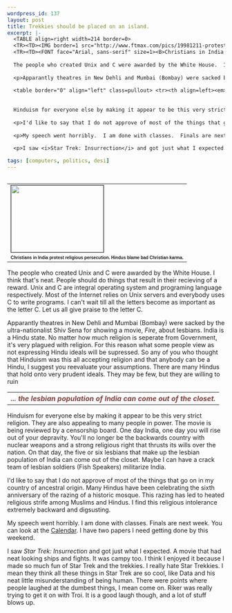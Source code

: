 ```yaml
--- 
wordpress_id: 137
layout: post
title: Trekkies should be placed on an island.
excerpt: |-
  <TABLE align=right width=214 border=0>
  <TR><TD><IMG border=1 src="http://www.ftmax.com/pics/19981211-protest.jpg" width=214 height=155></TD></TR>
  <TR><TD><FONT face="Arial, sans-serif" size=1><B>Christians in India protest religious persecution.  Hindus blame bad Christian karma.</B></FONT></TD></TR></TABLE>
  
  The people who created Unix and C were awarded by the White House.  I think that's neat.  People should do things that result in their recieving of a reward.  Unix and C are integral operating system and programing language respectively.  Most of the Internet relies on Unix servers and everybody uses C to write programs.  I can't wait till all the letters become as important as the letter C.  Let us all give praise to the letter C.
  
  <p>Apparantly theatres in New Dehli and Mumbai (Bombay) were sacked by the ultra-nationalist Shiv Sena for showing a movie, <i>Fire</i>, about lesbians.  India is a Hindu state.  No matter how much religion is seperate from Government, it's very plagued with religion.  For this reason what some people view as not expressing Hindu ideals will be supressed.  So any of you who thought that Hinduism was this all accepting religion and that anybody can be a Hindu, I suggest you reevaluate your assumptions.  There are many Hindus that hold onto very prudent ideals.  They may be few, but they are willing to ruin 
  
  <table border="0" align="left" class=pullout> <tr><th align=left><em><font color="#804040">... the lesbian population of India can come out of the closet.</font></em></th> </tr></table>
  
  
  Hinduism for everyone else by making it appear to be this very strict religion.  They are also appealing to many people in power.  The movie is being reviewed by a censorship board.  One day India, one day you will rise out of your depravity.  You'll no longer be the backwards country with nuclear weapons and a strong religious right that thrusts its wills over the nation.  On that day, the five or six lesbians that make up the lesbian population of India can come out of the closet.  Maybe I can have a crack team of lesbian soldiers (Fish Speakers) militarize India.  
  
  <p>I'd like to say that I do not approve of most of the things that go on in my country of ancestral origin.  Many Hindus have been celebrating the sixth anniversary of the razing of a historic mosque.  This razing has led to heated religious strife among Muslims and Hindus.    I find this religious intolerance extremely backward and digsusting.
  
  <p>My speech went horribly.  I am done with classes.  Finals are next week.  You can look at the <a href="calendar.php3" target=_self>Calendar</a>.  I have two papers I need getting done by this weekend.
  
  <p>I saw <i>Star Trek: Insurrection</i> and got just what I expected.  A movie that had neat looking ships and fights.  It was campy too.  I think I enjoyed it because I made so much fun of Star Trek and the trekkies.  I really hate Star Trekkies.  I mean they think all these things in Star Trek are so cool, like Data and his neat little misunderstanding of being human.  There were points where people laughed at the dumbest things, I mean come on.  Riker was really trying to get it on with Troi.  It is a good laugh though, and a lot of stuff blows up.

tags: [computers, politics, desi]
---
```


<TABLE align=right width=214 border=0>
<TR><TD><IMG border=1 src="http://www.ftmax.com/pics/19981211-protest.jpg" width=214 height=155></TD></TR>
<TR><TD><FONT face="Arial, sans-serif" size=1><B>Christians in India protest religious persecution.  Hindus blame bad Christian karma.</B></FONT></TD></TR></TABLE>

The people who created Unix and C were awarded by the White House.  I think that's neat.  People should do things that result in their recieving of a reward.  Unix and C are integral operating system and programing language respectively.  Most of the Internet relies on Unix servers and everybody uses C to write programs.  I can't wait till all the letters become as important as the letter C.  Let us all give praise to the letter C.

<p>Apparantly theatres in New Dehli and Mumbai (Bombay) were sacked by the ultra-nationalist Shiv Sena for showing a movie, <i>Fire</i>, about lesbians.  India is a Hindu state.  No matter how much religion is seperate from Government, it's very plagued with religion.  For this reason what some people view as not expressing Hindu ideals will be supressed.  So any of you who thought that Hinduism was this all accepting religion and that anybody can be a Hindu, I suggest you reevaluate your assumptions.  There are many Hindus that hold onto very prudent ideals.  They may be few, but they are willing to ruin 

<table border="0" align="left" class=pullout> <tr><th align=left><em><font color="#804040">... the lesbian population of India can come out of the closet.</font></em></th> </tr></table>


Hinduism for everyone else by making it appear to be this very strict religion.  They are also appealing to many people in power.  The movie is being reviewed by a censorship board.  One day India, one day you will rise out of your depravity.  You'll no longer be the backwards country with nuclear weapons and a strong religious right that thrusts its wills over the nation.  On that day, the five or six lesbians that make up the lesbian population of India can come out of the closet.  Maybe I can have a crack team of lesbian soldiers (Fish Speakers) militarize India.  

<p>I'd like to say that I do not approve of most of the things that go on in my country of ancestral origin.  Many Hindus have been celebrating the sixth anniversary of the razing of a historic mosque.  This razing has led to heated religious strife among Muslims and Hindus.    I find this religious intolerance extremely backward and digsusting.

<p>My speech went horribly.  I am done with classes.  Finals are next week.  You can look at the <a href="calendar.php3" target=_self>Calendar</a>.  I have two papers I need getting done by this weekend.

<p>I saw <i>Star Trek: Insurrection</i> and got just what I expected.  A movie that had neat looking ships and fights.  It was campy too.  I think I enjoyed it because I made so much fun of Star Trek and the trekkies.  I really hate Star Trekkies.  I mean they think all these things in Star Trek are so cool, like Data and his neat little misunderstanding of being human.  There were points where people laughed at the dumbest things, I mean come on.  Riker was really trying to get it on with Troi.  It is a good laugh though, and a lot of stuff blows up.
